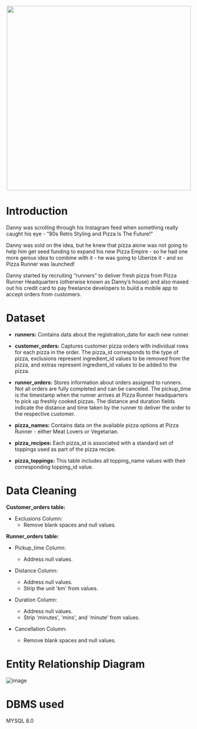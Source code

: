 <p align='center'>
<img src ="https://github.com/shivin316/8__Week_SQL_Challenge/assets/122541994/e74bf0f6-2d7c-4e96-afee-e3fe82d8873a" width='500'>
</p>

<h1>Introduction</h1>

Danny was scrolling through his Instagram feed when something really caught his eye - “80s Retro Styling and Pizza Is The Future!”

Danny was sold on the idea, but he knew that pizza alone was not going to help him get seed funding to expand his new Pizza Empire - so he had one more genius idea to combine with it - he was going to Uberize it - and so Pizza Runner was launched!

Danny started by recruiting “runners” to deliver fresh pizza from Pizza Runner Headquarters (otherwise known as Danny’s house) and also maxed out his credit card to pay freelance developers to build a mobile app to accept orders from customers.

<h1>Dataset</h1>

- **runners:** Contains data about the registration_date for each new runner.

- **customer_orders:** Captures customer pizza orders with individual rows for each pizza in the order. The pizza_id corresponds to the type of pizza, exclusions represent ingredient_id values to be removed from the pizza, and extras represent ingredient_id values to be added to the pizza.

- **runner_orders:** Stores information about orders assigned to runners. Not all orders are fully completed and can be canceled. The pickup_time is the timestamp when the runner arrives at Pizza Runner headquarters to pick up freshly cooked pizzas. The distance and duration fields indicate the distance and time taken by the runner to deliver the order to the respective customer.

- **pizza_names:** Contains data on the available pizza options at Pizza Runner - either Meat Lovers or Vegetarian.

- **pizza_recipes:** Each pizza_id is associated with a standard set of toppings used as part of the pizza recipe.

- **pizza_toppings:** This table includes all topping_name values with their corresponding topping_id value.

<h1>Data Cleaning</h1>

**Customer_orders table:**

- Exclusions Column:
  - Remove blank spaces and null values.

**Runner_orders table:**

- Pickup_time Column:
  - Address null values.

- Distance Column:
  - Address null values.
  - Strip the unit 'km' from values.

- Duration Column:
  - Address null values.
  - Strip 'minutes', 'mins', and 'minute' from values.

- Cancellation Column:
  - Remove blank spaces and null values.
 
<h1>Entity Relationship Diagram</h1>

![image](https://github.com/shivin316/8__Week_SQL_Challenge/assets/122541994/ddb835b6-0afa-4e40-9f6e-6dc98391562c)

<h1>DBMS used</h1>

MYSQL 8.0
